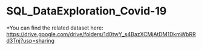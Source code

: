 # SQL_DataExploration_Covid-19
*You can find the related dataset here:
https://drive.google.com/drive/folders/1d0twY_s4BazXCMjAtDM1DkmWbRRd3Tnj?usp=sharing
